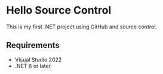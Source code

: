 # Hello Source Control
This is my first .NET project using GitHub and source control.

## Requirements
- Visual Studio 2022
- .NET 6 or later
